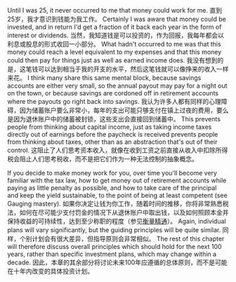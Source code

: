 Until  I  was  25,  it  never  occurred  to  me  that  money  could  work  for  me.
直到25岁，我才意识到钱能为我工作。
Certainly  I  was  aware  that  money  could  be  invested,  and  in  return  I'd  get  a fraction  of  it  back  each  year  in  the  form  of  interest or  dividends.
当然，我知道钱是可以投资的，作为回报，我每年都会以利息或股息的形式收回一小部分。
What  hadn't occurred  to  me  was  that  this  money  could  reach  a  level  equivalent  to  my expenses  and  that  this  money  could  then  pay  for  things  just  as  well  as  earned income  does.
我没有想到的是，这笔钱可以达到相当于我的开支的水平，然后这笔钱就可以像挣来的收入一样来花。
I  think  many  share  this  same  mental  block,  because  savings accounts are either very small, so the annual payout may pay for a night out on the town, or because savings are cordoned off in retirement accounts where  the payouts  go  right  back  into  savings.
我认为许多人都有同样的心理障碍，因为储蓄账户要么非常小，每年的支出可能只够支付在镇上过夜的费用，要么是因为退休账户中的储蓄被封锁，这些支出会直接回到储蓄中。
This  prevents  people  from  thinking  about capital income,  just  as  taking  income  taxes directly  out  of  earnings  before  the paycheck is received prevents people from thinking about taxes, other than as an abstraction that's out of their control.
这阻止了人们思考资本收入，就像在收到工资之前直接从收入中扣除所得税会阻止人们思考税收，而不是把它们作为一种无法控制的抽象概念。

If  you  decide  to  make  money  work  for  you,  over  time  you'll  become  very familiar  with  the  tax  law,  how  to  get  money  out  of  retirement  accounts  while paying  as  little  penalty  as  possible,  and  how  to  take  care  of  the  principal  and keep the yield sustainable, to the point of being at least competent (see Gauging mastery).
如果你决定让钱为你工作，随着时间的推移，你将非常熟悉税法，如何在尽可能少支付罚金的情况下从退休账户中取出钱，以及如何照顾本金并保持收益的可持续性，达到至少称职的程度（参见[衡量精通]()）。
Again,  individual  plans  will  vary  significantly,  but  the  guiding principles  will  be  quite  similar.
同样，个别计划会有很大差异，但指导原则会非常相似。
The  rest  of  this  chapter  will  therefore  discuss overall principles which should hold for the next 100 years, rather than specific investment plans, which may change within a decade.
因此，本章的其余部分将讨论未来100年应遵循的总体原则，而不是可能在十年内改变的具体投资计划。

